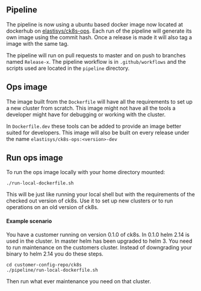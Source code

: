 ## Pipeline
The pipeline is now using a ubuntu based docker image now located at dockerhub on
[elastisys/ck8s-ops](https://hub.docker.com/r/elastisys/ck8s-ops). Each run of the
pipeline will generate its own image using the commit hash. Once a release is made
it will also tag a image with the same tag. 

The pipeline will run on pull requests to master and on push to branches named 
`Release-x`. The pipeline workflow is in `.github/workflows` and the scripts used are located in the `pipeline` directory.

## Ops image
The image built from the `Dockerfile` will have all the requirements to set up a new
cluster from scratch. This image might not have all the tools a developer might have
for debugging or working with the cluster. 

In `Dockerfile.dev` these tools can be added to provide an image better suited for developers.
This image will also be built on every release under the name `elastisys/ck8s-ops:<version>-dev`

## Run ops image
To run the ops image locally with your home directory mounted:
```
./run-local-dockerfile.sh
```
This will be just like running your local shell but with the requirements of the 
checked out version of ck8s. Use it to set up new clusters or to run operations
on an old version of ck8s.

#### Example scenario

You have a customer running on version 0.1.0 of ck8s. In 0.1.0 helm 2.14 is used in
the cluster. In master helm has been upgraded to helm 3. You need to run maintenance
on the customers cluster. Instead of downgrading your binary to helm 2.14 you do these steps.

```
cd customer-config-repo/ck8s
./pipeline/run-local-dockerfile.sh
```
Then run what ever maintenance you need on that cluster.